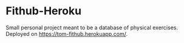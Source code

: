 # Fithub-Heroku
Small personal project meant to be a database of physical exercises.
Deployed on https://tom-fithub.herokuapp.com/.
